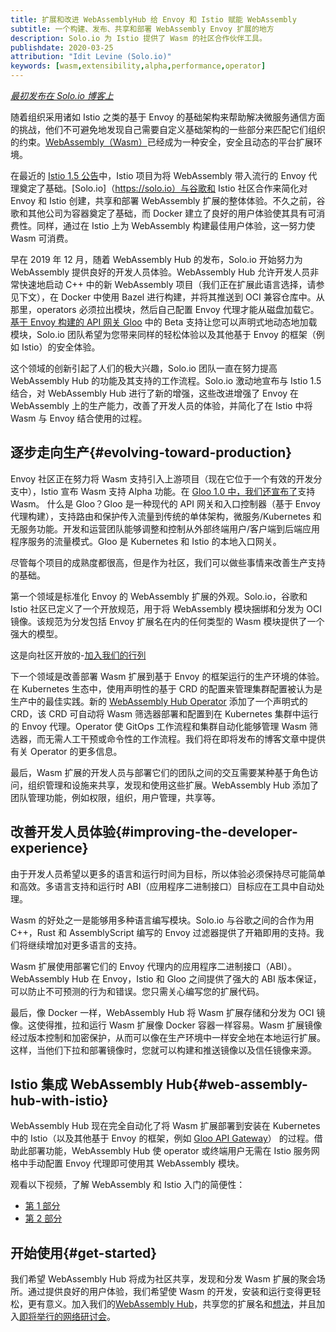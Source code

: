 ```yaml
---
title: 扩展和改进 WebAssemblyHub 给 Envoy 和 Istio 赋能 WebAssembly
subtitle: 一个构建、发布、共享和部署 WebAssembly Envoy 扩展的地方
description: Solo.io 为 Istio 提供了 Wasm 的社区合作伙伴工具。
publishdate: 2020-03-25
attribution: "Idit Levine (Solo.io)"
keywords: [wasm,extensibility,alpha,performance,operator]
---
```


[*最初发布在 Solo.io 博客上*](https://www.solo.io/blog/an-extended-and-improved-webassembly-hub-to-helps-bring-the-power-of-webassembly-to-envoy-and-istio/)

随着组织采用诸如 Istio 之类的基于 Envoy 的基础架构来帮助解决微服务通信方面的挑战，他们不可避免地发现自己需要自定义基础架构的一些部分来匹配它们组织的约束。[WebAssembly（Wasm）](https://webassembly.org/)已经成为一种安全，安全且动态的平台扩展环境。

在最近的 [Istio 1.5 公告](/zh/blog/2020/wasm-announce/)中，Istio 项目为将 WebAssembly 带入流行的 Envoy 代理奠定了基础。[Solo.io]（https://solo.io）与谷歌和 Istio 社区合作来简化对 Envoy 和 Istio 创建，共享和部署 WebAssembly 扩展的整体体验。不久之前，谷歌和其他公司为容器奠定了基础，而 Docker 建立了良好的用户体验使其具有可消费性。同样，通过在 Istio 上为 WebAssembly 构建最佳用户体验，这一努力使 Wasm 可消费。

早在 2019 年 12 月，随着 WebAssembly Hub 的发布，Solo.io 开始努力为 WebAssembly 提供良好的开发人员体验。WebAssembly Hub 允许开发人员非常快速地启动 C++ 中的新 WebAssembly 项目（我们正在扩展此语言选择，请参见下文），在 Docker 中使用 Bazel 进行构建，并将其推送到 OCI 兼容仓库中。从那里，operators 必须拉出模块，然后自己配置 Envoy 代理才能从磁盘加载它。[基于 Envoy 构建的 API 网关 Gloo](https://docs.solo.io/gloo/latest/) 中的 Beta 支持让您可以声明式地动态地加载模块，Solo.io 团队希望为您带来同样的轻松体验以及其他基于 Envoy 的框架（例如 Istio）的安全体验。

这个领域的创新引起了人们的极大兴趣，Solo.io 团队一直在努力提高 WebAssembly Hub 的功能及其支持的工作流程。Solo.io 激动地宣布与 Istio 1.5 结合，对 WebAssembly Hub 进行了新的增强，这些改进增强了 Envoy 在 WebAssembly 上的生产能力，改善了开发人员的体验，并简化了在 Istio 中将 Wasm 与 Envoy 结合使用的过程。

## 逐步走向生产{#evolving-toward-production}

Envoy 社区正在努力将 Wasm 支持引入上游项目（现在它位于一个有效的开发分支中），Istio 宣布 Wasm 支持 Alpha 功能。在 [Gloo 1.0 中，我们还宣布了](https://www.solo.io/blog/announcing-gloo-1-0-a-production-ready-envoy-based-api-gateway/)支持 Wasm。 什么是 Gloo？Gloo 是一种现代的 API 网关和入口控制器（基于 Envoy 代理构建），支持路由和保护传入流量到传统的单体架构，微服务/Kubernetes 和无服务功能。开发和运营团队能够调整和控制从外部终端用户/客户端到后端应用程序服务的流量模式。Gloo 是 Kubernetes 和 Istio 的本地入口网关。

尽管每个项目的成熟度都很高，但是作为社区，我们可以做些事情来改善生产支持的基础。

第一个领域是标准化 Envoy 的 WebAssembly 扩展的外观。Solo.io，谷歌和 Istio 社区已定义了一个开放规范，用于将 WebAssembly 模块捆绑和分发为 OCI 镜像。该规范为分发包括 Envoy 扩展名在内的任何类型的 Wasm 模块提供了一个强大的模型。

这是向社区开放的-[加入我们的行列](https://github.com/solo-io/wasm-image-spec)

下一个领域是改善部署 Wasm 扩展到基于 Envoy 的框架运行的生产环境的体验。在 Kubernetes 生态中，使用声明性的基于 CRD 的配置来管理集群配置被认为是生产中的最佳实践。新的 [WebAssembly Hub Operator](https://docs.solo.io/web-assembly-hub/latest/tutorial_code/wasme_operator/) 添加了一个声明式的 CRD，该 CRD 可自动将 Wasm 筛选器部署和配置到在 Kubernetes 集群中运行的 Envoy 代理。Operator 使 GitOps 工作流程和集群自动化能够管理 Wasm 筛选器，而无需人工干预或命令性的工作流程。我们将在即将发布的博客文章中提供有关 Operator 的更多信息。

最后，Wasm 扩展的开发人员与部署它们的团队之间的交互需要某种基于角色访问，组织管理和设施来共享，发现和使用这些扩展。WebAssembly Hub 添加了团队管理功能，例如权限，组织，用户管理，共享等。

## 改善开发人员体验{#improving-the-developer-experience}

由于开发人员希望以更多的语言和运行时间为目标，所以体验必须保持尽可能简单和高效。多语言支持和运行时 ABI（应用程序二进制接口）目标应在工具中自动处理。

Wasm 的好处之一是能够用多种语言编写模块。Solo.io 与谷歌之间的合作为用 C++，Rust 和 AssemblyScript 编写的 Envoy 过滤器提供了开箱即用的支持。我们将继续增加对更多语言的支持。

Wasm 扩展使用部署它们的 Envoy 代理内的应用程序二进制接口（ABI）。WebAssembly Hub 在 Envoy，Istio 和 Gloo 之间提供了强大的 ABI 版本保证，可以防止不可预测的行为和错误。您只需关心编写您的扩展代码。

最后，像 Docker 一样，WebAssembly Hub 将 Wasm 扩展存储和分发为 OCI 镜像。这使得推，拉和运行 Wasm 扩展像 Docker 容器一样容易。Wasm 扩展镜像经过版本控制和加密保护，从而可以像在生产环境中一样安全地在本地运行扩展。这样，当他们下拉和部署镜像时，您就可以构建和推送镜像以及信任镜像来源。

## Istio 集成 WebAssembly Hub{#web-assembly-hub-with-istio}

WebAssembly Hub 现在完全自动化了将 Wasm 扩展部署到安装在 Kubernetes 中的 Istio（以及其他基于 Envoy 的框架，例如 [Gloo API Gateway](https://docs.solo.io/gloo/latest/)） 的过程。借助此部署功能，WebAssembly Hub 使 operator 或终端用户无需在 Istio 服务网格中手动配置 Envoy 代理即可使用其 WebAssembly 模块。

观看以下视频，了解 WebAssembly 和 Istio 入门的简便性：

* [第 1 部分](https://www.youtube.com/watch?v=-XPTGXEpUp8)
* [第 2 部分](https://youtu.be/vuJKRnjh1b8)

## 开始使用{#get-started}

我们希望 WebAssembly Hub 将成为社区共享，发现和分发 Wasm 扩展的聚会场所。通过提供良好的用户体验，我们希望使 Wasm 的开发，安装和运行变得更轻松，更有意义。加入我们的[WebAssembly Hub](https://webassemblyhub.io)，共享您的扩展名和[想法](https://slack.solo.io)，并且加入[即将举行的网络研讨会](https://solo.zoom.us/webinar/register/WN_i8MiDTIpRxqX-BjnXbj9Xw)。